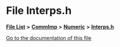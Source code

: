 

# File Interps.h

[**File List**](files.md) **>** [**CommImp**](dir_6202b98a8704f42b1ea358646461643f.md) **>** [**Numeric**](dir_a0ece07902893bffce0f747cc8ee06c8.md) **>** [**Interps.h**](_interps_8h.md)

[Go to the documentation of this file](_interps_8h.md)


```
```


